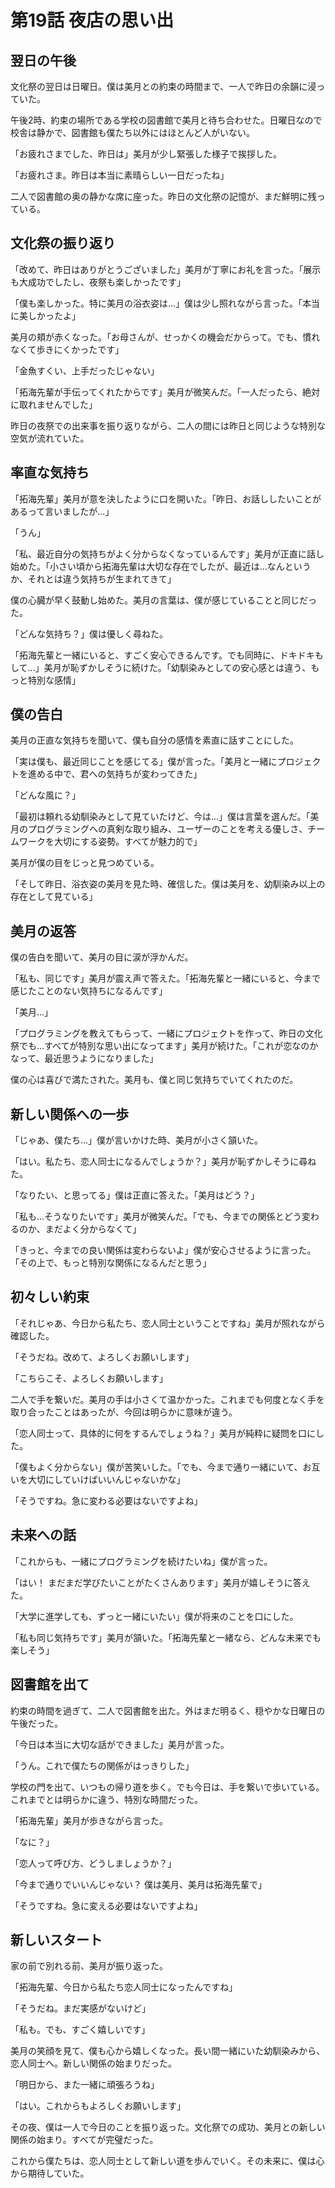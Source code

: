 # 第19話 夜店の思い出

## 翌日の午後

文化祭の翌日は日曜日。僕は美月との約束の時間まで、一人で昨日の余韻に浸っていた。

午後2時、約束の場所である学校の図書館で美月と待ち合わせた。日曜日なので校舎は静かで、図書館も僕たち以外にはほとんど人がいない。

「お疲れさまでした、昨日は」美月が少し緊張した様子で挨拶した。

「お疲れさま。昨日は本当に素晴らしい一日だったね」

二人で図書館の奥の静かな席に座った。昨日の文化祭の記憶が、まだ鮮明に残っている。

## 文化祭の振り返り

「改めて、昨日はありがとうございました」美月が丁寧にお礼を言った。「展示も大成功でしたし、夜祭も楽しかったです」

「僕も楽しかった。特に美月の浴衣姿は...」僕は少し照れながら言った。「本当に美しかったよ」

美月の頬が赤くなった。「お母さんが、せっかくの機会だからって。でも、慣れなくて歩きにくかったです」

「金魚すくい、上手だったじゃない」

「拓海先輩が手伝ってくれたからです」美月が微笑んだ。「一人だったら、絶対に取れませんでした」

昨日の夜祭での出来事を振り返りながら、二人の間には昨日と同じような特別な空気が流れていた。

## 率直な気持ち

「拓海先輩」美月が意を決したように口を開いた。「昨日、お話ししたいことがあるって言いましたが...」

「うん」

「私、最近自分の気持ちがよく分からなくなっているんです」美月が正直に話し始めた。「小さい頃から拓海先輩は大切な存在でしたが、最近は...なんというか、それとは違う気持ちが生まれてきて」

僕の心臓が早く鼓動し始めた。美月の言葉は、僕が感じていることと同じだった。

「どんな気持ち？」僕は優しく尋ねた。

「拓海先輩と一緒にいると、すごく安心できるんです。でも同時に、ドキドキもして...」美月が恥ずかしそうに続けた。「幼馴染みとしての安心感とは違う、もっと特別な感情」

## 僕の告白

美月の正直な気持ちを聞いて、僕も自分の感情を素直に話すことにした。

「実は僕も、最近同じことを感じてる」僕が言った。「美月と一緒にプロジェクトを進める中で、君への気持ちが変わってきた」

「どんな風に？」

「最初は頼れる幼馴染みとして見ていたけど、今は...」僕は言葉を選んだ。「美月のプログラミングへの真剣な取り組み、ユーザーのことを考える優しさ、チームワークを大切にする姿勢。すべてが魅力的で」

美月が僕の目をじっと見つめている。

「そして昨日、浴衣姿の美月を見た時、確信した。僕は美月を、幼馴染み以上の存在として見ている」

## 美月の返答

僕の告白を聞いて、美月の目に涙が浮かんだ。

「私も、同じです」美月が震え声で答えた。「拓海先輩と一緒にいると、今まで感じたことのない気持ちになるんです」

「美月...」

「プログラミングを教えてもらって、一緒にプロジェクトを作って、昨日の文化祭でも...すべてが特別な思い出になってます」美月が続けた。「これが恋なのかなって、最近思うようになりました」

僕の心は喜びで満たされた。美月も、僕と同じ気持ちでいてくれたのだ。

## 新しい関係への一歩

「じゃあ、僕たち...」僕が言いかけた時、美月が小さく頷いた。

「はい。私たち、恋人同士になるんでしょうか？」美月が恥ずかしそうに尋ねた。

「なりたい、と思ってる」僕は正直に答えた。「美月はどう？」

「私も...そうなりたいです」美月が微笑んだ。「でも、今までの関係とどう変わるのか、まだよく分からなくて」

「きっと、今までの良い関係は変わらないよ」僕が安心させるように言った。「その上で、もっと特別な関係になるんだと思う」

## 初々しい約束

「それじゃあ、今日から私たち、恋人同士ということですね」美月が照れながら確認した。

「そうだね。改めて、よろしくお願いします」

「こちらこそ、よろしくお願いします」

二人で手を繋いだ。美月の手は小さくて温かかった。これまでも何度となく手を取り合ったことはあったが、今回は明らかに意味が違う。

「恋人同士って、具体的に何をするんでしょうね？」美月が純粋に疑問を口にした。

「僕もよく分からない」僕が苦笑いした。「でも、今まで通り一緒にいて、お互いを大切にしていけばいいんじゃないかな」

「そうですね。急に変わる必要はないですよね」

## 未来への話

「これからも、一緒にプログラミングを続けたいね」僕が言った。

「はい！ まだまだ学びたいことがたくさんあります」美月が嬉しそうに答えた。

「大学に進学しても、ずっと一緒にいたい」僕が将来のことを口にした。

「私も同じ気持ちです」美月が頷いた。「拓海先輩と一緒なら、どんな未来でも楽しそう」

## 図書館を出て

約束の時間を過ぎて、二人で図書館を出た。外はまだ明るく、穏やかな日曜日の午後だった。

「今日は本当に大切な話ができました」美月が言った。

「うん。これで僕たちの関係がはっきりした」

学校の門を出て、いつもの帰り道を歩く。でも今日は、手を繋いで歩いている。これまでとは明らかに違う、特別な時間だった。

「拓海先輩」美月が歩きながら言った。

「なに？」

「恋人って呼び方、どうしましょうか？」

「今まで通りでいいんじゃない？ 僕は美月、美月は拓海先輩で」

「そうですね。急に変える必要はないですよね」

## 新しいスタート

家の前で別れる前、美月が振り返った。

「拓海先輩、今日から私たち恋人同士になったんですね」

「そうだね。まだ実感がないけど」

「私も。でも、すごく嬉しいです」

美月の笑顔を見て、僕も心から嬉しくなった。長い間一緒にいた幼馴染みから、恋人同士へ。新しい関係の始まりだった。

「明日から、また一緒に頑張ろうね」

「はい。これからもよろしくお願いします」

その夜、僕は一人で今日のことを振り返った。文化祭での成功、美月との新しい関係の始まり。すべてが完璧だった。

これから僕たちは、恋人同士として新しい道を歩んでいく。その未来に、僕は心から期待していた。